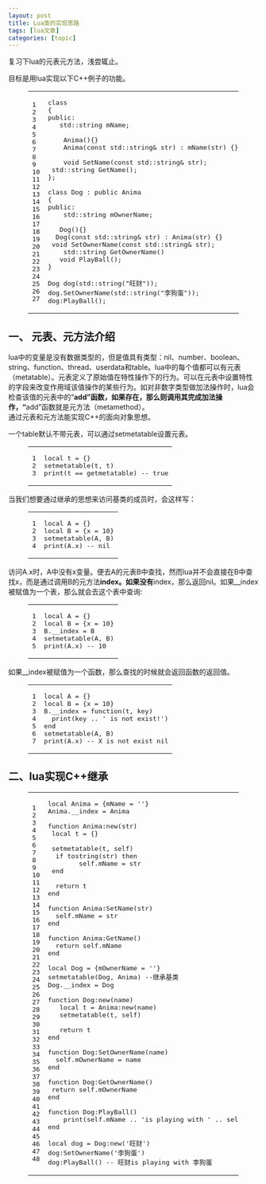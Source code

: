 ```yaml
---
layout: post
title: Lua类的实现思路 
tags: [lua文章]
categories: [topic]
---
```

<p>复习下lua的元表元方法，浅尝辄止。</p>
<p>目标是用lua实现以下C++例子的功能。<br/></p><figure class="highlight c++"><table><tbody><tr><td class="gutter"><pre><span class="line">1</span><br/><span class="line">2</span><br/><span class="line">3</span><br/><span class="line">4</span><br/><span class="line">5</span><br/><span class="line">6</span><br/><span class="line">7</span><br/><span class="line">8</span><br/><span class="line">9</span><br/><span class="line">10</span><br/><span class="line">11</span><br/><span class="line">12</span><br/><span class="line">13</span><br/><span class="line">14</span><br/><span class="line">15</span><br/><span class="line">16</span><br/><span class="line">17</span><br/><span class="line">18</span><br/><span class="line">19</span><br/><span class="line">20</span><br/><span class="line">21</span><br/><span class="line">22</span><br/><span class="line">23</span><br/><span class="line">24</span><br/><span class="line">25</span><br/><span class="line">26</span><br/><span class="line">27</span><br/></pre></td><td class="code"><pre><span class="line"><span class="class"><span class="keyword">class</span> </span></span><br/><span class="line"><span class="class">{</span></span><br/><span class="line"><span class="keyword">public</span>:</span><br/><span class="line">	<span class="built_in">std</span>::<span class="built_in">string</span>	mName;</span><br/><span class="line"></span><br/><span class="line">	Anima(){}</span><br/><span class="line">	Anima(<span class="keyword">const</span> <span class="built_in">std</span>::<span class="built_in">string</span>&amp; str) : mName(str) {}</span><br/><span class="line"></span><br/><span class="line">	<span class="function"><span class="keyword">void</span> <span class="title">SetName</span><span class="params">(<span class="keyword">const</span> <span class="built_in">std</span>::<span class="built_in">string</span>&amp; str)</span></span>;</span><br/><span class="line">	<span class="built_in">std</span>::<span class="function"><span class="built_in">string</span> <span class="title">GetName</span><span class="params">()</span></span>;</span><br/><span class="line">};</span><br/><span class="line"></span><br/><span class="line"><span class="class"><span class="keyword">class</span> <span class="title">Dog</span> :</span> <span class="keyword">public</span> Anima</span><br/><span class="line">{</span><br/><span class="line"><span class="keyword">public</span>:</span><br/><span class="line">	<span class="built_in">std</span>::<span class="built_in">string</span> mOwnerName;</span><br/><span class="line"></span><br/><span class="line">	Dog(){}</span><br/><span class="line">	Dog(<span class="keyword">const</span> <span class="built_in">std</span>::<span class="built_in">string</span>&amp; str) : Anima(str) {}</span><br/><span class="line">	<span class="function"><span class="keyword">void</span> <span class="title">SetOwnerName</span><span class="params">(<span class="keyword">const</span> <span class="built_in">std</span>::<span class="built_in">string</span>&amp; str)</span></span>;</span><br/><span class="line">	<span class="built_in">std</span>::<span class="function"><span class="built_in">string</span> <span class="title">GetOwnerName</span><span class="params">()</span></span></span><br/><span class="line"><span class="function">	<span class="keyword">void</span> <span class="title">PlayBall</span><span class="params">()</span></span>;</span><br/><span class="line">}</span><br/><span class="line"></span><br/><span class="line">Dog dog(std::string(&#34;旺财&#34;));</span><br/><span class="line">dog.SetOwnerName(<span class="built_in">std</span>::<span class="built_in">string</span>(<span class="string">&#34;李狗蛋&#34;</span>));</span><br/><span class="line">dog:PlayBall();</span><br/></pre></td></tr></tbody></table></figure><p></p>
 
<h2 id="一、-元表、元方法介绍"><a href="#一、-元表、元方法介绍" class="headerlink" title="一、 元表、元方法介绍"></a>一、 元表、元方法介绍</h2><p>lua中的变量是没有数据类型的，但是值具有类型：nil、number、boolean、string、function、thread、userdata和table。lua中的每个值都可以有元表（metatable）。元表定义了原始值在特性操作下的行为。可以在元表中设置特性的字段来改变作用域该值操作的某些行为。如对非数字类型做加法操作时，lua会检查该值的元表中的“<strong>add”函数，如果存在，那么则调用其完成加法操作，“</strong>add”函数就是元方法（metamethod）。<br/>通过元表和元方法能实现C++的面向对象思想。</p>
<p>一个table默认不带元表，可以通过setmetatable设置元表。<br/></p><figure class="highlight lua"><table><tbody><tr><td class="gutter"><pre><span class="line">1</span><br/><span class="line">2</span><br/><span class="line">3</span><br/></pre></td><td class="code"><pre><span class="line"><span class="keyword">local</span> t = {}</span><br/><span class="line"><span class="built_in">setmetatable</span>(t, t) </span><br/><span class="line"><span class="built_in">print</span>(t == <span class="built_in">getmetatable</span>) <span class="comment">-- true</span></span><br/></pre></td></tr></tbody></table></figure><p></p>
<p>当我们想要通过继承的思想来访问基类的成员时，会这样写：<br/></p><figure class="highlight lua"><table><tbody><tr><td class="gutter"><pre><span class="line">1</span><br/><span class="line">2</span><br/><span class="line">3</span><br/><span class="line">4</span><br/></pre></td><td class="code"><pre><span class="line"><span class="keyword">local</span> A = {}</span><br/><span class="line"><span class="keyword">local</span> B = {x = <span class="number">10</span>}</span><br/><span class="line"><span class="built_in">setmetatable</span>(A, B)</span><br/><span class="line"><span class="built_in">print</span>(A.x) <span class="comment">-- nil</span></span><br/></pre></td></tr></tbody></table></figure><p></p>
<p>访问A.x时，A中没有x变量。便去A的元表B中查找，然而lua并不会直接在B中查找x，而是通过调用B的元方法<strong>index。如果没有</strong>index，那么返回nil。如果__index被赋值为一个表，那么就会去这个表中查询:<br/></p><figure class="highlight lua"><table><tbody><tr><td class="gutter"><pre><span class="line">1</span><br/><span class="line">2</span><br/><span class="line">3</span><br/><span class="line">4</span><br/><span class="line">5</span><br/></pre></td><td class="code"><pre><span class="line"><span class="keyword">local</span> A = {}</span><br/><span class="line"><span class="keyword">local</span> B = {x = <span class="number">10</span>}</span><br/><span class="line">B.<span class="built_in">__index</span> = B</span><br/><span class="line"><span class="built_in">setmetatable</span>(A, B)</span><br/><span class="line"><span class="built_in">print</span>(A.x) <span class="comment">-- 10</span></span><br/></pre></td></tr></tbody></table></figure><p></p>
<p>如果__index被赋值为一个函数，那么查找的时候就会返回函数的返回值。<br/></p><figure class="highlight lua"><table><tbody><tr><td class="gutter"><pre><span class="line">1</span><br/><span class="line">2</span><br/><span class="line">3</span><br/><span class="line">4</span><br/><span class="line">5</span><br/><span class="line">6</span><br/><span class="line">7</span><br/></pre></td><td class="code"><pre><span class="line"><span class="keyword">local</span> A = {}</span><br/><span class="line"><span class="keyword">local</span> B = {x = <span class="number">10</span>}</span><br/><span class="line">B.<span class="built_in">__index</span> = <span class="function"><span class="keyword">function</span><span class="params">(t, key)</span></span></span><br/><span class="line">	<span class="built_in">print</span>(key .. <span class="string">&#39; is not exist!&#39;</span>)</span><br/><span class="line"><span class="keyword">end</span></span><br/><span class="line"><span class="built_in">setmetatable</span>(A, B)</span><br/><span class="line"><span class="built_in">print</span>(A.x) <span class="comment">-- X is not exist nil</span></span><br/></pre></td></tr></tbody></table></figure><p></p>
<h2 id="二、lua实现C-继承"><a href="#二、lua实现C-继承" class="headerlink" title="二、lua实现C++继承"></a>二、lua实现C++继承</h2><figure class="highlight lua"><table><tbody><tr><td class="gutter"><pre><span class="line">1</span><br/><span class="line">2</span><br/><span class="line">3</span><br/><span class="line">4</span><br/><span class="line">5</span><br/><span class="line">6</span><br/><span class="line">7</span><br/><span class="line">8</span><br/><span class="line">9</span><br/><span class="line">10</span><br/><span class="line">11</span><br/><span class="line">12</span><br/><span class="line">13</span><br/><span class="line">14</span><br/><span class="line">15</span><br/><span class="line">16</span><br/><span class="line">17</span><br/><span class="line">18</span><br/><span class="line">19</span><br/><span class="line">20</span><br/><span class="line">21</span><br/><span class="line">22</span><br/><span class="line">23</span><br/><span class="line">24</span><br/><span class="line">25</span><br/><span class="line">26</span><br/><span class="line">27</span><br/><span class="line">28</span><br/><span class="line">29</span><br/><span class="line">30</span><br/><span class="line">31</span><br/><span class="line">32</span><br/><span class="line">33</span><br/><span class="line">34</span><br/><span class="line">35</span><br/><span class="line">36</span><br/><span class="line">37</span><br/><span class="line">38</span><br/><span class="line">39</span><br/><span class="line">40</span><br/><span class="line">41</span><br/><span class="line">42</span><br/><span class="line">43</span><br/><span class="line">44</span><br/><span class="line">45</span><br/><span class="line">46</span><br/><span class="line">47</span><br/><span class="line">48</span><br/></pre></td><td class="code"><pre><span class="line"><span class="keyword">local</span> Anima = {mName = <span class="string">&#39;&#39;</span>}</span><br/><span class="line">Anima.<span class="built_in">__index</span> = Anima</span><br/><span class="line"></span><br/><span class="line"><span class="function"><span class="keyword">function</span> <span class="title">Anima:new</span><span class="params">(str)</span></span></span><br/><span class="line">	<span class="keyword">local</span> t = {}</span><br/><span class="line"></span><br/><span class="line">	<span class="built_in">setmetatable</span>(t, self)</span><br/><span class="line">	<span class="keyword">if</span> <span class="built_in">tostring</span>(str) <span class="keyword">then</span></span><br/><span class="line">		self.mName = str</span><br/><span class="line">	<span class="keyword">end</span></span><br/><span class="line"></span><br/><span class="line">	<span class="keyword">return</span> t</span><br/><span class="line"><span class="keyword">end</span></span><br/><span class="line"></span><br/><span class="line"><span class="function"><span class="keyword">function</span> <span class="title">Anima:SetName</span><span class="params">(str)</span></span></span><br/><span class="line">	self.mName = str</span><br/><span class="line"><span class="keyword">end</span></span><br/><span class="line"></span><br/><span class="line"><span class="function"><span class="keyword">function</span> <span class="title">Anima:GetName</span><span class="params">()</span></span></span><br/><span class="line">	<span class="keyword">return</span> self.mName</span><br/><span class="line"><span class="keyword">end</span></span><br/><span class="line"></span><br/><span class="line"><span class="keyword">local</span> Dog = {mOwnerName = <span class="string">&#39;&#39;</span>}</span><br/><span class="line"><span class="built_in">setmetatable</span>(Dog, Anima) <span class="comment">--继承基类</span></span><br/><span class="line">Dog.<span class="built_in">__index</span> = Dog</span><br/><span class="line"></span><br/><span class="line"><span class="function"><span class="keyword">function</span> <span class="title">Dog:new</span><span class="params">(name)</span></span></span><br/><span class="line">	<span class="keyword">local</span> t = Anima:new(name)</span><br/><span class="line">	<span class="built_in">setmetatable</span>(t, self)</span><br/><span class="line"></span><br/><span class="line">	<span class="keyword">return</span> t</span><br/><span class="line"><span class="keyword">end</span></span><br/><span class="line"></span><br/><span class="line"><span class="function"><span class="keyword">function</span> <span class="title">Dog:SetOwnerName</span><span class="params">(name)</span></span></span><br/><span class="line">	self.mOwnerName = name</span><br/><span class="line"><span class="keyword">end</span></span><br/><span class="line"></span><br/><span class="line"><span class="function"><span class="keyword">function</span> <span class="title">Dog:GetOwnerName</span><span class="params">()</span></span></span><br/><span class="line">	<span class="keyword">return</span> self.mOwnerName</span><br/><span class="line"><span class="keyword">end</span></span><br/><span class="line"></span><br/><span class="line"><span class="function"><span class="keyword">function</span> <span class="title">Dog:PlayBall</span><span class="params">()</span></span></span><br/><span class="line">	<span class="built_in">print</span>(self.mName .. <span class="string">&#39;is playing with &#39;</span> .. self.mOwnerName )</span><br/><span class="line"><span class="keyword">end</span></span><br/><span class="line"></span><br/><span class="line"><span class="keyword">local</span> dog = Dog:new(<span class="string">&#39;旺财&#39;</span>)</span><br/><span class="line">dog:SetOwnerName(<span class="string">&#39;李狗蛋&#39;</span>)</span><br/><span class="line">dog:PlayBall() <span class="comment">-- 旺财is playing with 李狗蛋</span></span><br/></pre></td></tr></tbody></table></figure>